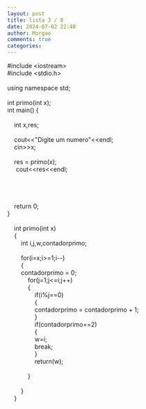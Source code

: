 ```yaml
---
layout: post
title: lista 3 / 8
date: 2024-07-02 22:48
author: Morgao
comments: true
categories: 
---
```

#include &lt;iostream&gt;<br />#include &lt;stdio.h&gt;<br /><br />using namespace std;<br /><br />int primo(int x);<br />int main() {<br />&nbsp;&nbsp;&nbsp; <br />&nbsp;&nbsp;&nbsp; int x,res;<br />&nbsp;&nbsp;&nbsp; &nbsp;&nbsp;&nbsp; <br />&nbsp;&nbsp;&nbsp; cout&lt;&lt;"Digite um numero"&lt;&lt;endl;<br />&nbsp;&nbsp;&nbsp; cin&gt;&gt;x;<br />&nbsp;&nbsp;&nbsp; <br />&nbsp;&nbsp;&nbsp; res = primo(x);<br />&nbsp;&nbsp;&nbsp;&nbsp; cout&lt;&lt;res&lt;&lt;endl;<br />&nbsp;&nbsp;&nbsp; <br /><br /><br /><br />&nbsp;&nbsp;&nbsp; return 0;<br />}<br /><br />&nbsp;&nbsp;&nbsp; int primo(int x)<br />&nbsp;&nbsp;&nbsp; {<br />&nbsp;&nbsp;&nbsp; &nbsp;&nbsp;&nbsp; int i,j,w,contadorprimo;<br /><br />&nbsp;&nbsp;&nbsp; &nbsp;&nbsp;&nbsp; for(i=x;i&gt;=1;i--)<br />&nbsp;&nbsp;&nbsp; &nbsp;&nbsp;&nbsp; {<br />&nbsp;&nbsp;&nbsp; &nbsp;&nbsp;&nbsp; contadorprimo = 0;<br />&nbsp;&nbsp;&nbsp; &nbsp;&nbsp;&nbsp; &nbsp;&nbsp;&nbsp; for(j=1;j&lt;=i;j++)<br />&nbsp;&nbsp;&nbsp; &nbsp;&nbsp;&nbsp; &nbsp;&nbsp;&nbsp; {<br />&nbsp;&nbsp;&nbsp; &nbsp;&nbsp;&nbsp; &nbsp;&nbsp;&nbsp; &nbsp;&nbsp;&nbsp; if(i%j==0)<br />&nbsp;&nbsp;&nbsp; &nbsp;&nbsp;&nbsp; &nbsp;&nbsp;&nbsp; &nbsp;&nbsp;&nbsp; {<br />&nbsp;&nbsp;&nbsp; &nbsp;&nbsp;&nbsp; &nbsp;&nbsp;&nbsp; &nbsp;&nbsp;&nbsp; contadorprimo = contadorprimo + 1;<br />&nbsp;&nbsp;&nbsp; &nbsp;&nbsp;&nbsp; &nbsp;&nbsp;&nbsp; &nbsp;&nbsp;&nbsp; }<br />&nbsp;&nbsp;&nbsp; &nbsp;&nbsp;&nbsp; &nbsp;&nbsp;&nbsp; &nbsp;&nbsp;&nbsp; if(contadorprimo==2)<br />&nbsp;&nbsp;&nbsp; &nbsp;&nbsp;&nbsp; &nbsp;&nbsp;&nbsp; &nbsp;&nbsp;&nbsp; {<br />&nbsp;&nbsp;&nbsp; &nbsp;&nbsp;&nbsp; &nbsp;&nbsp;&nbsp; &nbsp;&nbsp;&nbsp; w=i;<br />&nbsp;&nbsp;&nbsp; &nbsp;&nbsp;&nbsp; &nbsp;&nbsp;&nbsp; &nbsp;&nbsp;&nbsp; break;<br />&nbsp;&nbsp;&nbsp; &nbsp;&nbsp;&nbsp; &nbsp;&nbsp;&nbsp; &nbsp;&nbsp;&nbsp; }<br />&nbsp;&nbsp;&nbsp; &nbsp;&nbsp;&nbsp; &nbsp;&nbsp;&nbsp; &nbsp;&nbsp;&nbsp; return(w);<br />&nbsp;&nbsp;&nbsp; &nbsp;&nbsp;&nbsp; &nbsp;&nbsp;&nbsp; <br />&nbsp;&nbsp;&nbsp; &nbsp;&nbsp;&nbsp; &nbsp;&nbsp;&nbsp; }<br /><br />&nbsp;&nbsp;&nbsp; &nbsp;&nbsp;&nbsp; }<br />&nbsp;&nbsp;&nbsp; }<br />&nbsp;&nbsp;&nbsp; &nbsp;&nbsp;&nbsp; &nbsp;&nbsp;&nbsp; &nbsp;&nbsp;&nbsp; <br />
